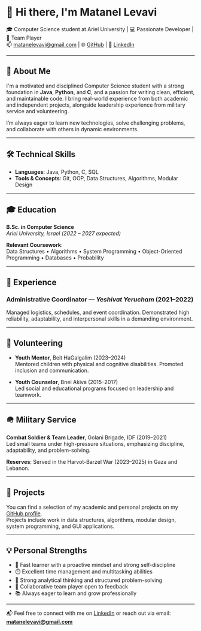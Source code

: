 # 👋 Hi there, I'm Matanel Levavi

🎓 Computer Science student at Ariel University | 💻 Passionate Developer | 👥 Team Player  
📫 matanelevavi@gmail.com | 🌐 [GitHub](https://github.com/matanelevavi) | 💼 [LinkedIn](https://www.linkedin.com/in/matanel-levavi-a99aaa255)

---

## 🧠 About Me

I'm a motivated and disciplined Computer Science student with a strong foundation in **Java**, **Python**, and **C**, and a passion for writing clean, efficient, and maintainable code. I bring real-world experience from both academic and independent projects, alongside leadership experience from military service and volunteering.

I’m always eager to learn new technologies, solve challenging problems, and collaborate with others in dynamic environments.

---

## 🛠️ Technical Skills

- **Languages**: Java, Python, C, SQL  
- **Tools & Concepts**: Git, OOP, Data Structures, Algorithms, Modular Design

---

## 🎓 Education

**B.Sc. in Computer Science**  
*Ariel University, Israel (2022 – 2027 expected)*

**Relevant Coursework**:  
Data Structures • Algorithms • System Programming • Object-Oriented Programming • Databases • Probability

---

## 💼 Experience

### Administrative Coordinator — *Yeshivat Yerucham* (2021–2022)  
Managed logistics, schedules, and event coordination. Demonstrated high reliability, adaptability, and interpersonal skills in a demanding environment.

---

## 🤝 Volunteering

- **Youth Mentor**, Beit HaGalgalim (2023–2024)  
  Mentored children with physical and cognitive disabilities. Promoted inclusion and communication.

- **Youth Counselor**, Bnei Akiva (2015–2017)  
  Led social and educational programs focused on leadership and teamwork.

---

## 🪖 Military Service

**Combat Soldier & Team Leader**, Golani Brigade, IDF (2019–2021)  
Led small teams under high-pressure situations, emphasizing discipline, adaptability, and problem-solving.

**Reserves**: Served in the Harvot-Barzel War (2023–2025) in Gaza and Lebanon.

---

## 🚀 Projects

You can find a selection of my academic and personal projects on my [GitHub profile](https://github.com/matanelevavi).  
Projects include work in data structures, algorithms, modular design, system programming, and GUI applications.

---

## 💡 Personal Strengths

- 🚀 Fast learner with a proactive mindset and strong self-discipline  
- ⏱️ Excellent time management and multitasking abilities  
- 🧩 Strong analytical thinking and structured problem-solving  
- 🤝 Collaborative team player open to feedback  
- 📚 Always eager to learn and grow professionally  

---

📬 Feel free to connect with me on [LinkedIn](https://www.linkedin.com/in/matanel-levavi-a99aaa255) or reach out via email: **matanelevavi@gmail.com**

